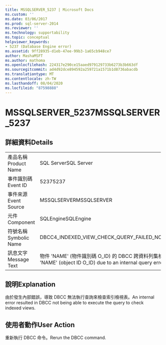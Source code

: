 ```yaml
---
title: MSSQLSERVER_5237 | Microsoft Docs
ms.custom: ''
ms.date: 03/06/2017
ms.prod: sql-server-2014
ms.reviewer: ''
ms.technology: supportability
ms.topic: conceptual
helpviewer_keywords:
- 5237 (Database Engine error)
ms.assetid: 9ff28935-d1eb-47ee-99b3-1a65cb948ce7
author: MashaMSFT
ms.author: mathoma
ms.openlocfilehash: 224317e290ce15aaed979129733b6273b3b663df
ms.sourcegitcommit: ad4d92dce894592a259721a1571b1d8736abacdb
ms.translationtype: MT
ms.contentlocale: zh-TW
ms.lasthandoff: 08/04/2020
ms.locfileid: "87598888"
---
```

# <a name="mssqlserver_5237"></a><span data-ttu-id="ae380-102">MSSQLSERVER_5237</span><span class="sxs-lookup"><span data-stu-id="ae380-102">MSSQLSERVER_5237</span></span>
    
## <a name="details"></a><span data-ttu-id="ae380-103">詳細資料</span><span class="sxs-lookup"><span data-stu-id="ae380-103">Details</span></span>  
  
|||  
|-|-|  
|<span data-ttu-id="ae380-104">產品名稱</span><span class="sxs-lookup"><span data-stu-id="ae380-104">Product Name</span></span>|<span data-ttu-id="ae380-105">SQL Server</span><span class="sxs-lookup"><span data-stu-id="ae380-105">SQL Server</span></span>|  
|<span data-ttu-id="ae380-106">事件識別碼</span><span class="sxs-lookup"><span data-stu-id="ae380-106">Event ID</span></span>|<span data-ttu-id="ae380-107">5237</span><span class="sxs-lookup"><span data-stu-id="ae380-107">5237</span></span>|  
|<span data-ttu-id="ae380-108">事件來源</span><span class="sxs-lookup"><span data-stu-id="ae380-108">Event Source</span></span>|<span data-ttu-id="ae380-109">MSSQLSERVER</span><span class="sxs-lookup"><span data-stu-id="ae380-109">MSSQLSERVER</span></span>|  
|<span data-ttu-id="ae380-110">元件</span><span class="sxs-lookup"><span data-stu-id="ae380-110">Component</span></span>|<span data-ttu-id="ae380-111">SQLEngine</span><span class="sxs-lookup"><span data-stu-id="ae380-111">SQLEngine</span></span>|  
|<span data-ttu-id="ae380-112">符號名稱</span><span class="sxs-lookup"><span data-stu-id="ae380-112">Symbolic Name</span></span>|<span data-ttu-id="ae380-113">DBCC4_INDEXED_VIEW_CHECK_QUERY_FAILED_NO_ERRORCODE</span><span class="sxs-lookup"><span data-stu-id="ae380-113">DBCC4_INDEXED_VIEW_CHECK_QUERY_FAILED_NO_ERRORCODE</span></span>|  
|<span data-ttu-id="ae380-114">訊息文字</span><span class="sxs-lookup"><span data-stu-id="ae380-114">Message Text</span></span>|<span data-ttu-id="ae380-115">物件 'NAME' (物件識別碼 O_ID) 的 DBCC 跨資料列集檢查失敗，因為發生內部查詢錯誤。</span><span class="sxs-lookup"><span data-stu-id="ae380-115">DBCC cross-rowset check failed for object 'NAME' (object ID O_ID) due to an internal query error.</span></span>|  
  
## <a name="explanation"></a><span data-ttu-id="ae380-116">說明</span><span class="sxs-lookup"><span data-stu-id="ae380-116">Explanation</span></span>  
 <span data-ttu-id="ae380-117">由於發生內部錯誤，導致 DBCC 無法執行查詢來檢查索引檢視表。</span><span class="sxs-lookup"><span data-stu-id="ae380-117">An internal error resulted in DBCC not being able to execute the query to check indexed views.</span></span>  
  
## <a name="user-action"></a><span data-ttu-id="ae380-118">使用者動作</span><span class="sxs-lookup"><span data-stu-id="ae380-118">User Action</span></span>  
 <span data-ttu-id="ae380-119">重新執行 DBCC 命令。</span><span class="sxs-lookup"><span data-stu-id="ae380-119">Rerun the DBCC command.</span></span>  
  
  
